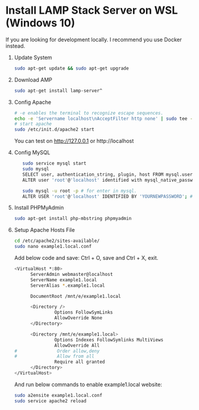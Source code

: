 # Install LAMP Stack Server on WSL (Windows 10)

If you are looking for development locally. I recommend you use Docker instead.

1. Update System

   ```bash
   sudo apt-get update && sudo apt-get upgrade
   ```

2. Download AMP

   ```bash
   sudo apt-get install lamp-server^

   ```

3. Config Apache

   ```bash
   # -e enables the terminal to recognize escape sequences.
   echo -e 'Servername localhost\nAcceptFilter http none' | sudo tee -a /etc/apache2/apache2.conf
   # start apache
   sudo /etc/init.d/apache2 start
   ```

   You can test on http://127.0.0.1 or http://localhost

4. Config MySQL

   ```bash
      sudo service mysql start
      sudo mysql
      SELECT user, authentication_string, plugin, host FROM mysql.user;
      ALTER user 'root'@'localhost' identified with mysql_native_password by 'YOURNEWPASSWORD';

      sudo mysql -u root -p # for enter in mysql.
      ALTER USER 'root'@'localhost' IDENTIFIED BY 'YOURNEWPASSWORD'; # change password
   ```

5. Install PHPMyAdmin

   ```bash
   sudo apt-get install php-mbstring phpmyadmin
   ```

6. Setup Apache Hosts File

   ```bash
   cd /etc/apache2/sites-available/
   sudo nano example1.local.conf
   ```

   Add below code and save: Ctrl + O, save and Ctrl + X, exit.

   ```bash
   <VirtualHost *:80>
         ServerAdmin webmaster@localhost
         ServerName example1.local
         ServerAlias *.example1.local

         DocumentRoot /mnt/e/example1.local

         <Directory />
                  Options FollowSymLinks
                  AllowOverride None
         </Directory>

         <Directory /mnt/e/example1.local>
                  Options Indexes FollowSymlinks MultiViews
                  AllowOverride All
   #               Order allow,deny
   #               Allow from all
                  Require all granted
         </Directory>
   </VirtualHost>
   ```

   And run below commands to enable example1.local website:

   ```bash
   sudo a2ensite example1.local.conf
   sudo service apache2 reload
   ```
